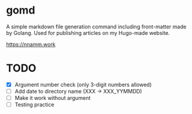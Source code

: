 # gomd

A simple markdown file generation command including front-matter made by Golang. Used for publishing articles on my Hugo-made website.

https://nnamm.work

# TODO

- [x] Argument number check (only 3-digit numbers allowed)
- [ ] Add date to directory name (XXX -> XXX_YYMMDD)
- [ ] Make it work without argument
- [ ] Testing practice
